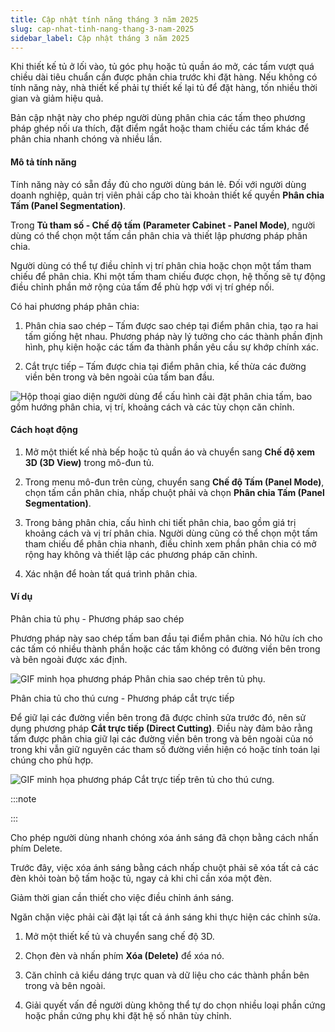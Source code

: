 ```yaml
---
title: Cập nhật tính năng tháng 3 năm 2025
slug: cap-nhat-tinh-nang-thang-3-nam-2025
sidebar_label: Cập nhật tháng 3 năm 2025
---
```


Khi thiết kế tủ ở lối vào, tủ góc phụ hoặc tủ quần áo mở, các tấm vượt quá chiều dài tiêu chuẩn cần được phân chia trước khi đặt hàng. Nếu không có tính năng này, nhà thiết kế phải tự thiết kế lại tủ để đặt hàng, tốn nhiều thời gian và giảm hiệu quả.

Bản cập nhật này cho phép người dùng phân chia các tấm theo phương pháp ghép nối ưa thích, đặt điểm ngắt hoặc tham chiếu các tấm khác để phân chia nhanh chóng và nhiều lần.

#### Mô tả tính năng

Tính năng này có sẵn đầy đủ cho người dùng bán lẻ. Đối với người dùng doanh nghiệp, quản trị viên phải cấp cho tài khoản thiết kế quyền **Phân chia Tấm (Panel Segmentation)**.

Trong **Tủ tham số - Chế độ tấm (Parameter Cabinet - Panel Mode)**, người dùng có thể chọn một tấm cần phân chia và thiết lập phương pháp phân chia.

Người dùng có thể tự điều chỉnh vị trí phân chia hoặc chọn một tấm tham chiếu để phân chia. Khi một tấm tham chiếu được chọn, hệ thống sẽ tự động điều chỉnh phần mở rộng của tấm để phù hợp với vị trí ghép nối.

Có hai phương pháp phân chia:

1. Phân chia sao chép – Tấm được sao chép tại điểm phân chia, tạo ra hai tấm giống hệt nhau. Phương pháp này lý tưởng cho các thành phần định hình, phụ kiện hoặc các tấm đa thành phần yêu cầu sự khớp chính xác.

2. Cắt trực tiếp – Tấm được chia tại điểm phân chia, kế thừa các đường viền bên trong và bên ngoài của tấm ban đầu.

![Hộp thoại giao diện người dùng để cấu hình cài đặt phân chia tấm, bao gồm hướng phân chia, vị trí, khoảng cách và các tùy chọn căn chỉnh.](https://storage.googleapis.com/jegavn_kb/images/682266307491676185_1742191587444_image.png)

#### Cách hoạt động

1. Mở một thiết kế nhà bếp hoặc tủ quần áo và chuyển sang **Chế độ xem 3D (3D View)** trong mô-đun tủ.

2. Trong menu mô-đun trên cùng, chuyển sang **Chế độ Tấm (Panel Mode)**, chọn tấm cần phân chia, nhấp chuột phải và chọn **Phân chia Tấm (Panel Segmentation)**.

3. Trong bảng phân chia, cấu hình chi tiết phân chia, bao gồm giá trị khoảng cách và vị trí phân chia. Người dùng cũng có thể chọn một tấm tham chiếu để phân chia nhanh, điều chỉnh xem phần phân chia có mở rộng hay không và thiết lập các phương pháp căn chỉnh.

4. Xác nhận để hoàn tất quá trình phân chia.

#### Ví dụ

Phân chia tủ phụ - Phương pháp sao chép

Phương pháp này sao chép tấm ban đầu tại điểm phân chia. Nó hữu ích cho các tấm có nhiều thành phần hoặc các tấm không có đường viền bên trong và bên ngoài được xác định.

![GIF minh họa phương pháp Phân chia sao chép trên tủ phụ.](https://storage.googleapis.com/jegavn_kb/images/682266307491676185_1742970291717_%E3%80%90design%E3%80%91%E6%9D%BF%E4%BB%B6%E5%88%92%E5%88%86.gif)

Phân chia tủ cho thú cưng - Phương pháp cắt trực tiếp

Để giữ lại các đường viền bên trong đã được chỉnh sửa trước đó, nên sử dụng phương pháp **Cắt trực tiếp (Direct Cutting)**. Điều này đảm bảo rằng tấm được phân chia giữ lại các đường viền bên trong và bên ngoài của nó trong khi vẫn giữ nguyên các tham số đường viền hiện có hoặc tính toán lại chúng cho phù hợp.

![GIF minh họa phương pháp Cắt trực tiếp trên tủ cho thú cưng.](https://storage.googleapis.com/jegavn_kb/images/682266307491676185_1742969963917_%E3%80%90design%E3%80%91%E6%9D%BF%E4%BB%B6%E5%88%92%E5%88%86.gif)

:::note





:::

Cho phép người dùng nhanh chóng xóa ánh sáng đã chọn bằng cách nhấn phím Delete.

Trước đây, việc xóa ánh sáng bằng cách nhấp chuột phải sẽ xóa tất cả các đèn khỏi toàn bộ tấm hoặc tủ, ngay cả khi chỉ cần xóa một đèn.

Giảm thời gian cần thiết cho việc điều chỉnh ánh sáng.

Ngăn chặn việc phải cài đặt lại tất cả ánh sáng khi thực hiện các chỉnh sửa.

1. Mở một thiết kế tủ và chuyển sang chế độ 3D.

2. Chọn đèn và nhấn phím **Xóa (Delete)** để xóa nó.

3. Căn chỉnh cả kiểu dáng trực quan và dữ liệu cho các thành phần bên trong và bên ngoài.

4. Giải quyết vấn đề người dùng không thể tự do chọn nhiều loại phần cứng hoặc phần cứng phụ khi đặt hệ số nhân tùy chỉnh.